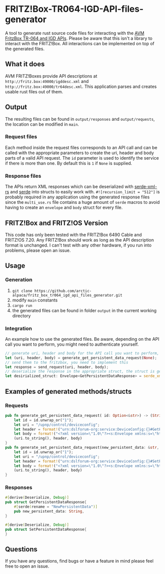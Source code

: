 # FRITZ!Box-TR064-IGD-API-files-generator

A tool to generate rust source code files for interacting with the [AVM FritzBox TR-064 and IGD APIs](https://avm.de/service/schnittstellen/).
Please be aware that this isn't a library to interact with the FRITZ!Box. All interactions can be implemented on top of the generated files.

## What it does
AVM FRITZ!Boxes provide API descriptions at `http://fritz.box:49000/igddesc.xml` and `http://fritz.box:49000/tr64desc.xml`. This application parses and creates usable rust files out of them.

## Output
The resulting files can be found in `output/responses` and `output/requests`, the location can be modified in `main`.

### Request files
Each method inside the request files corresponds to an API call and can be called with the appropriate parameters to create the uri, header and body parts of a valid API request.
The `id` parameter is used to identify the service if there is more than one. By default this is `1` if `None` is supplied.

### Response files
The APIs return XML responses which can be deserialized with [serde-xml-rs](https://crates.io/crates/serde-xml-rs) and [serde](https://crates.io/crates/serde) into structs to easily work with.
`#![recursion_limit = "512"]` is probably required in any application using the generated response files since the `multi_use.rs` file contains a huge amount of `serde` macros to avoid having to create an `envelope` and `body` struct for every file. 

## FRITZ!Box and FRITZ!OS Version
This code has only been tested with the FRITZ!Box 6490 Cable and FRITZ!OS 7.20. Any FRITZ!Box should work as long as the API description format is unchanged.
I can't test with any other hardware, if you run into problems, please open an issue. 

## Usage
### Generation
 1. `git clone https://github.com/arctic-alpaca/fritz_box_tr064_igd_api_files_generator.git`
 2. modify `main` constants
 3. `cargo run`
 4. the generated files can be found in folder `output` in the current working directory
 
### Integration
An example how to use the generated files. Be aware, depending on the API call you want to perform, you might need to authenticate yourself.
```rust
// generate uri, header and body for the API call you want to perform, the method `generate_set_persistent_data_request` is generated for you
let (uri, header, body) = generate_get_persistent_data_request(None);
// send them to the fritzbox, you need to implement this
let response = send_request(uri, header, body);
// deserialize the response in the appropriate struct, the struct is generated for you
let desirialized_struct: Envelope<GetPersistentDataResponse> = serde_xml_rs::from_str(&*response)?;
```


## Examples of generated methods/structs
### Requests
```rust
pub fn generate_get_persistent_data_request( id: Option<&str>) -> (String, String, String){ 
	let id = id.unwrap_or("1");
	let uri = "/upnp/control/deviceconfig";
	let header = format!("urn:dslforum-org:service:DeviceConfig:{}#GetPersistentData", id);
	let body = format!("<?xml version=\"1.0\"?><s:Envelope xmlns:s=\"http://schemas.xmlsoap.org/soap/envelope/\"s:encodingStyle=\"http://schemas.xmlsoap.org/soap/encoding/\"><s:Body><u:GetPersistentData xmlns:u=\"urn:dslforum-org:service:DeviceConfig:{}\"></u:GetPersistentData></s:Body></s:Envelope>",id );
	(uri.to_string(), header, body) 
}
pub fn generate_set_persistent_data_request(new_persistent_data: &str, id: Option<&str>) -> (String, String, String){ 
	let id = id.unwrap_or("1");
	let uri = "/upnp/control/deviceconfig";
	let header = format!("urn:dslforum-org:service:DeviceConfig:{}#SetPersistentData", id);
	let body = format!("<?xml version=\"1.0\"?><s:Envelope xmlns:s=\"http://schemas.xmlsoap.org/soap/envelope/\"s:encodingStyle=\"http://schemas.xmlsoap.org/soap/encoding/\"><s:Body><u:SetPersistentData xmlns:u=\"urn:dslforum-org:service:DeviceConfig:{}\"><NewPersistentData>{}</NewPersistentData></u:SetPersistentData></s:Body></s:Envelope>",id ,new_persistent_data);
	(uri.to_string(), header, body) 
}
```

### Responses
```rust
#[derive(Deserialize, Debug)]
pub struct GetPersistentDataResponse{
	#[serde(rename = "NewPersistentData")]
	pub new_persistent_data: String,
}

#[derive(Deserialize, Debug)]
pub struct SetPersistentDataResponse{
}
```

## Questions
If you have any questions, find bugs or have a feature in mind please feel free to open an issue.
